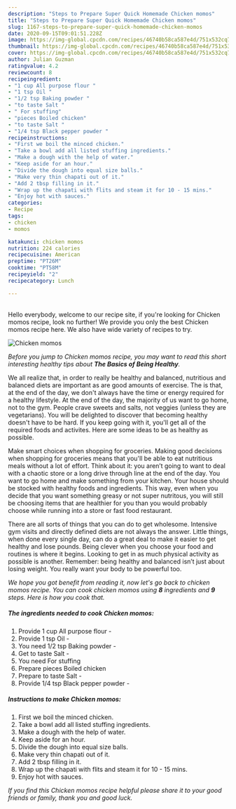 ```yaml
---
description: "Steps to Prepare Super Quick Homemade Chicken momos"
title: "Steps to Prepare Super Quick Homemade Chicken momos"
slug: 1167-steps-to-prepare-super-quick-homemade-chicken-momos
date: 2020-09-15T09:01:51.228Z
image: https://img-global.cpcdn.com/recipes/46740b58ca587e4d/751x532cq70/chicken-momos-recipe-main-photo.jpg
thumbnail: https://img-global.cpcdn.com/recipes/46740b58ca587e4d/751x532cq70/chicken-momos-recipe-main-photo.jpg
cover: https://img-global.cpcdn.com/recipes/46740b58ca587e4d/751x532cq70/chicken-momos-recipe-main-photo.jpg
author: Julian Guzman
ratingvalue: 4.2
reviewcount: 8
recipeingredient:
- "1 cup All purpose flour "
- "1 tsp Oil "
- "1/2 tsp Baking powder "
- "to taste Salt "
- " For stuffing"
- "pieces Boiled chicken"
- "to taste Salt "
- "1/4 tsp Black pepper powder "
recipeinstructions:
- "First we boil the minced chicken."
- "Take a bowl add all listed stuffing ingredients."
- "Make a dough with the help of water."
- "Keep aside for an hour."
- "Divide the dough into equal size balls."
- "Make very thin chapati out of it."
- "Add 2 tbsp filling in it."
- "Wrap up the chapati with flits and steam it for 10 - 15 mins."
- "Enjoy hot with sauces."
categories:
- Recipe
tags:
- chicken
- momos

katakunci: chicken momos 
nutrition: 224 calories
recipecuisine: American
preptime: "PT26M"
cooktime: "PT58M"
recipeyield: "2"
recipecategory: Lunch

---
```

<br>
Hello everybody, welcome to our recipe site, if you're looking for Chicken momos recipe, look no further! We provide you only the best Chicken momos recipe here. We also have wide variety of recipes to try.
<br>


![Chicken momos](https://img-global.cpcdn.com/recipes/46740b58ca587e4d/751x532cq70/chicken-momos-recipe-main-photo.jpg)

<i>Before you jump to Chicken momos recipe, you may want to read this short interesting healthy tips about <strong>The Basics of Being Healthy</strong>.</i>

We all realize that, in order to really be healthy and balanced, nutritious and balanced diets are important as are good amounts of exercise. The  is that, at the end of the day, we don't always have the time or energy required for a healthy lifestyle. At the end of the day, the majority of us want to go home, not to the gym. People crave sweets and salts, not veggies (unless they are vegetarians). You will be delighted to discover that becoming healthy doesn't have to be hard. If you keep going with it, you'll get all of the required foods and activites. Here are some ideas to be as healthy as possible.

Make smart choices when shopping for groceries. Making good decisions when shopping for groceries means that you'll be able to eat nutritious meals without a lot of effort. Think about it: you aren’t going to want to deal with a chaotic store or a long drive through line at the end of the day. You want to go home and make something from your kitchen. Your house should be stocked with healthy foods and ingredients. This way, even when you decide that you want something greasy or not super nutritous, you will still be choosing items that are healthier for you than you would probably choose while running into a store or fast food restaurant.

There are all sorts of things that you can do to get wholesome. Intensive gym visits and directly defined diets are not always the answer. Little things, when done every single day, can do a great deal to make it easier to get healthy and lose pounds. Being clever when you choose your food and routines is where it begins. Looking to get in as much physical activity as possible is another. Remember: being healthy and balanced isn’t just about losing weight. You really want your body to be powerful too. 


<i>We hope you got benefit from reading it, now let's go back to chicken momos recipe. You can cook chicken momos using <strong>8</strong> ingredients and <strong>9</strong> steps. Here is how you cook that.
</i>

##### The ingredients needed to cook Chicken momos:

1. Provide 1 cup All purpose flour -
1. Provide 1 tsp Oil -
1. You need 1/2 tsp Baking powder -
1. Get to taste Salt -
1. You need  For stuffing
1. Prepare pieces Boiled chicken
1. Prepare to taste Salt -
1. Provide 1/4 tsp Black pepper powder -


##### Instructions to make Chicken momos:

1. First we boil the minced chicken.
1. Take a bowl add all listed stuffing ingredients.
1. Make a dough with the help of water.
1. Keep aside for an hour.
1. Divide the dough into equal size balls.
1. Make very thin chapati out of it.
1. Add 2 tbsp filling in it.
1. Wrap up the chapati with flits and steam it for 10 - 15 mins.
1. Enjoy hot with sauces.


<i>If you find this Chicken momos recipe helpful please share it to your good friends or family, thank you and good luck.</i>
